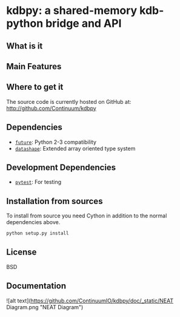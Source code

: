 # kdbpy: a shared-memory kdb-python bridge and API

## What is it


## Main Features


## Where to get it

The source code is currently hosted on GitHub at:
http://github.com/Continuum/kdbpy

## Dependencies
* [`future`](http://python-future.org): Python 2-3 compatibility
* [`datashape`](https://github.com/ContinuumIO/datashape): Extended
  array oriented type system


## Development Dependencies
* [`pytest`](http://www.pytest.org): For testing

## Installation from sources

To install from source you need Cython in addition to the normal
dependencies above.

```sh
python setup.py install
```

## License
BSD

## Documentation

![alt text](https://github.com/ContinuumIO/kdbpy/doc/_static/NEAT Diagram.png "NEAT Diagram")
